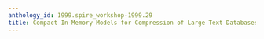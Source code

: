 ```yaml
---
anthology_id: 1999.spire_workshop-1999.29
title: Compact In-Memory Models for Compression of Large Text Databases
---
```

